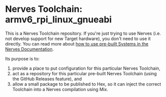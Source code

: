 # Nerves Toolchain: armv6_rpi_linux_gnueabi

This is a Nerves Toolchain repository.
If you're just trying to use Nerves (i.e. not develop support for new Target hardware), you don't need to use it directly.
You can read more about [how to use pre-built Systems in the Nerves Documentation](https://hexdocs.pm/nerves/systems.html).

Its purpose is to:
  1. provide a place to put configuration for this particular Nerves Toolchain,
  2. act as a repository for this particular pre-built Nerves Toolchain (using the GitHub Releases feature), and
  3. allow a small package to be published to Hex, so it can inject the correct Toolchain into a Nerves compilation using Mix.
